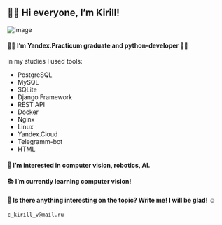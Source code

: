  ##  🙋‍♂️ Hi everyone, I’m Kirill!
   ![image](https://dblue.it/wp-content/uploads/2020/01/Automated-vehicle.jpg)
 ####   👨‍🎓 I’m Yandex.Practicum graduate and python-developer 👨‍💻
 in my studies I used tools:
* PostgreSQL
* MySQL
* SQLite
* Django Framework
* REST API
* Docker
* Nginx
* Linux
* Yandex.Cloud
* Telegramm-bot
*  HTML
 ####  🤖 I’m interested in computer vision, robotics, AI.
 
 ####  📚 I’m currently learning computer vision!

 ####  📧 Is there anything interesting on the topic? Write me! I will be glad! ☺️
 ```
c_kirill_v@mail.ru
```

 

<!---
k-irill-c/k-irill-c is a ✨ special ✨ repository because its `README.md` (this file) appears on your GitHub profile.
You can click the Preview link to take a look at your changes. - 💞️ I’m looking to collaborate on ... ![alt text](http://url/to/img.png) /
 ![alt text](https://github.com/[username]/[reponame]/blob/[branch]/image.jpg?raw=true)
--->
